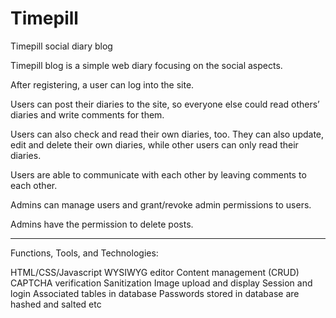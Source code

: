 # Timepill
Timepill social diary blog

Timepill blog is a simple web diary focusing on the social aspects.

After registering, a user can log into the site.

Users can post their diaries to the site, so everyone else could read others’ diaries and write comments for them.

Users can also check and read their own diaries, too. They can also update, edit and delete their own diaries, while other users can only read their diaries.

Users are able to communicate with each other by leaving comments to each other.

Admins can manage users and grant/revoke admin permissions to users.

Admins have the permission to delete posts.

--------------------------------------------------------------------------

Functions, Tools, and Technologies:

HTML/CSS/Javascript
WYSIWYG editor
Content management (CRUD)
CAPTCHA verification
Sanitization
Image upload and display
Session and login
Associated tables in database
Passwords stored in database are hashed and salted
etc
